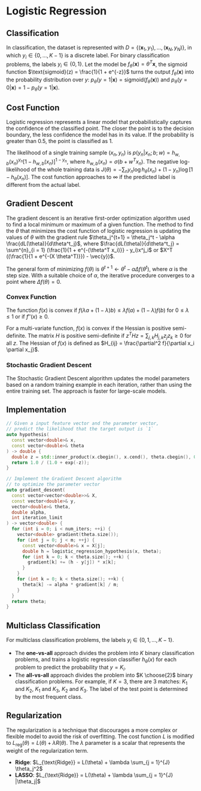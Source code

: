 # Logistic Regression

## Classification

In classification, the dataset is represented with $D = \{(\mathbf{x}_1, y_1), \dots, (\mathbf{x}_N, y_N)\}$, in which $y_i \in \{ 0, \dots, K - 1 \}$ is a discrete label. For binary classification problems, the labels $y_i \in \{0, 1\}$. Let the model be $f_\theta(\mathbf{x}) = \theta^{T} \mathbf{x}$, the sigmoid function $\text{sigmoid}(z) = \frac{1}{1 + e^{-z}}$ turns the output $f_\theta (\mathbf{x})$ into the probability distribution over $y$: $p_\theta (y = 1 | \mathbf{x}) = \text{sigmoid}(f_\theta (\mathbf{x}))$ and $p_\theta(y = 0|\mathbf{x}) = 1 - p_\theta(y = 1|\mathbf{x})$.

## Cost Function

Logistic regression represents a linear model that probabilistically captures the confidence of the classified point. The closer the point is to the decision boundary, the less confidence the model has in its value. If the probability is greater than 0.5, the point is classified as 1.

The likelihood of a single training sample $(x_n, y_n)$ is $p(y_n|x_n; b; w) = h_{w, b}(x_n)^{y_n}[1 - h_{w, b}(x_n)]^{1 - y_n}$, where $h_{w, b}(x_n) = \sigma(b + w^T x_n)$. The negative log-likelihood of the whole training data is $J(\theta) = -\sum_{n} {y_n \log h_{\theta} (x_n) + (1 - y_n) \log [1 - h_{\theta}(x_n)]}$. The cost function approaches to $\infty$ if the predicted label is different from the actual label.

## Gradient Descent

The gradient descent is an iterative first-order optimization algorithm used to find a local minimum or maximum of a given function. The method to find the $\theta$ that minimizes the cost function of logistic regression is updating the values of $\theta$ with the gradient rule $\theta_j^{t+1} = \theta_j^t - \alpha \frac{dL(\theta)}{d\theta^t_j}$, where $\frac{dL(\theta)}{d\theta^t_j} = \sum^{n}_{i = 1} (\frac{1}{1 + e^{-(\theta^T x_i)}} - y_i)x^j_i$ or $X^T ((\frac{1}{1 + e^{-(X \theta^T)}}) - \vec{y})$.

The general form of minimizing $f(\theta)$ is $\theta^{t + 1} \leftarrow \theta^t - \alpha \Delta f(\theta^t)$, where $\alpha$ is the step size. With a suitable choice of $\alpha$, the iterative procedure converges to a point where $\Delta f(\theta) = 0$.

### Convex Function

The function $f(x)$ is convex if $f(\lambda a + (1 - \lambda) b) \le \lambda f(a) + (1 - \lambda) f(b)$ for $0 \le \lambda \le 1$ or if $f''(x) \ge 0$.

For a multi-variate function, $f(x)$ is convex if the Hessian is positive semi-definite. The matrix $H$ is positive semi-definite if $z^T H z = \sum_{j, k} H_{j, k} z_j z_k \ge 0$ for all $z$. The Hessian of $f(x)$ is defined as $H_{ij} = \frac{\partial^2 f}{\partial x_i \partial x_j}$.

### Stochastic Gradient Descent

The Stochastic Gradient Descent algorithm updates the model parameters based on a random training example in each iteration, rather than using the entire training set. The approach is faster for large-scale models.

## Implementation

```cpp
// Given a input feature vector and the parameter vector,
// predict the likelihood that the target output is `1`
auto hypothesis(
  const vector<double>& x,
  const vector<double>& theta
) -> double {
  double z = std::inner_product(x.cbegin(), x.cend(), theta.cbegin(), 0.0);
  return 1.0 / (1.0 + exp(-z));
}

// Implement the Gradient Descent algorithm
// to optimize the parameter vector
auto gradient_descent(
  const vector<vector<double>>& X,
  const vector<double>& y,
  vector<double>& theta,
  double alpha,
  int iteration_limit
) -> vector<double> {
  for (int i = 0; i < num_iters; ++i) {
    vector<double> gradient(theta.size());
    for (int j = 0; j < m; ++j) {
      const vector<double>& x = X[j];
      double h = logistic_regression_hypothesis(x, theta);
      for (int k = 0; k < theta.size(); ++k) {
        gradient[k] += (h - y[j]) * x[k];
      }
    }
    for (int k = 0; k < theta.size(); ++k) {
      theta[k] -= alpha * gradient[k] / m;
    }
  }
  return theta;
}
```

## Multiclass Classification

For multiclass classification problems, the labels $y_i \in \{0, 1, \dots, K - 1 \}$.

- The **one-vs-all** approach divides the problem into $K$ binary classification problems, and trains a logistic regression classifier $h_\theta(x)$ for each problem to predict the probability that $y = K_i$.
- The **all-vs-all** approach divides the problem into $K \choose{2}$ binary classification problems. For example, if $K = 3$, there are 3 matches: $K_1$ and $K_2$, $K_1$ and $K_3$, $K_2$ and $K_3$. The label of the test point is determined by the most frequent class.

## Regularization

The regularization is a technique that discourages a more complex or flexible model to avoid the risk of overfitting. The cost function $L$ is modified to $L_{\text{reg}}(\theta) = L(\theta) + \lambda R(\theta)$. The $\lambda$ parameter is a scalar that represents the weight of the regularization term.

- **Ridge**: $L_{\text{Ridge}} = L(\theta) + \lambda \sum_{j = 1}^{J} \theta_j^2$
- **LASSO**: $L_{\text{Ridge}} = L(\theta) + \lambda \sum_{j = 1}^{J} |\theta_j|$
